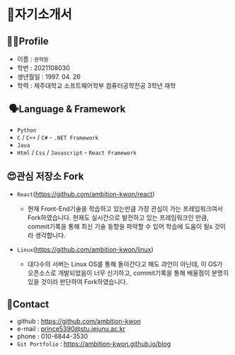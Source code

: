 # **🤚자기소개서**

## 💁‍♂️Profile

- 이름 : `권혁원`
- 학번 : 2021108030
- 생년월일 : 1997. 04. 26
- 학력 : 제주대학교 소프트웨어학부 컴퓨터공학전공 3학년 재학

##  🗣️Language & Framework

- `Python`
- `C` / `C++` / `C#` - `.NET Framework`
- `Java`
- `Html` / `Css` / `Javascript` - `React Framework`

## 😍관심 저장소 Fork

- `React`(https://github.com/ambition-kwon/react)
    - 현재 Front-End기술을 학습하고 있는만큼 가장 관심이 가는 프레임워크여서 Fork하였습니다. 현재도 실시간으로 발전하고 있는 프레임워크인 만큼, commit기록을 통해 최신 기술 동향을 파악할 수 있어 학습에 도움이 될s 것이라 생각합니다.

- `Linux`(https://github.com/ambition-kwon/linux)
    - 대다수의 서버는 Linux OS를 통해 돌아간다고 해도 과언이 아닌데, 이 OS가 오픈소스로 개발되었음이 너무 신기하고, commit기록을 통해 배울점이 분명히 있을 것이라 판단하여 Fork하였습니다.

## 📱Contact

- github : https://github.com/ambition-kwon
- e-mail : [prince5390@stu.jejunu.ac.kr]()
- phone : 010-6844-3530
- `Git Portfolio` : https://ambition-kwon.github.io/blog